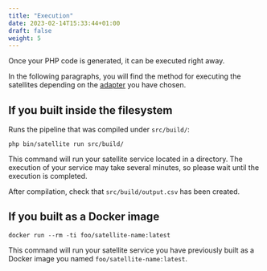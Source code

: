 ```yaml
---
title: "Execution"
date: 2023-02-14T15:33:44+01:00
draft: false
weight: 5
---
```


Once your PHP code is generated, it can be executed right away.

In the following paragraphs, you will find the method for executing the satellites depending on 
the [adapter](http://localhost:1313/documentation/core-concept/satellite#setting-up-the-adapter) you have chosen.

## If you built inside the filesystem

Runs the pipeline that was compiled under `src/build/`:

```shell
php bin/satellite run src/build/
```

This command will run your satellite service located in a directory. The execution of your service may take several minutes,
so please wait until the execution is completed.

After compilation, check that `src/build/output.csv` has been created.

## If you built as a Docker image

```shell
docker run --rm -ti foo/satellite-name:latest
```

This command will run your satellite service you have previously built as a Docker image you named `foo/satellite-name:latest`.
